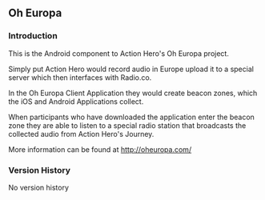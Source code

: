 ## Oh Europa

### Introduction
This is the Android component to Action Hero's Oh Europa project. 

Simply put Action Hero would record audio in Europe upload it to a special server which then interfaces with Radio.co.

In the Oh Europa Client Application they would create beacon zones, which the iOS and Android Applications collect.

When participants who have downloaded the application enter the beacon zone they are able to listen to a special radio station that broadcasts the collected audio from Action Hero's Journey. 

More information can be found at http://oheuropa.com/ 


### Version History

No version history